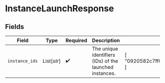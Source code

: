 # InstanceLaunchResponse


## Fields

| Field                                                   | Type                                                    | Required                                                | Description                                             | Example                                                 |
| ------------------------------------------------------- | ------------------------------------------------------- | ------------------------------------------------------- | ------------------------------------------------------- | ------------------------------------------------------- |
| `instance_ids`                                          | List[*str*]                                             | :heavy_check_mark:                                      | The unique identifiers (IDs) of the launched instances. | [<br/>"0920582c7ff041399e34823a0be62549"<br/>]          |